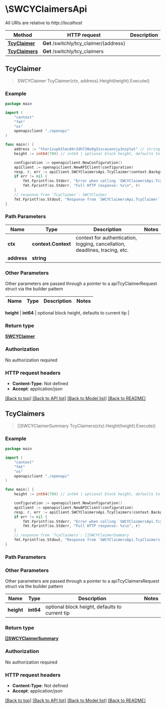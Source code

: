 # \SWCYClaimersApi

All URIs are relative to *http://localhost*

Method | HTTP request | Description
------------- | ------------- | -------------
[**TcyClaimer**](SWCYClaimersApi.md#TcyClaimer) | **Get** /switchly/tcy_claimer/{address} | 
[**TcyClaimers**](SWCYClaimersApi.md#TcyClaimers) | **Get** /switchly/tcy_claimers | 



## TcyClaimer

> SWCYClaimer TcyClaimer(ctx, address).Height(height).Execute()





### Example

```go
package main

import (
    "context"
    "fmt"
    "os"
    openapiclient "./openapi"
)

func main() {
    address := "thor1zupk5lmc84r2dh738a9g3zscavannjy3nzplwt" // string | 
    height := int64(789) // int64 | optional block height, defaults to current tip (optional)

    configuration := openapiclient.NewConfiguration()
    apiClient := openapiclient.NewAPIClient(configuration)
    resp, r, err := apiClient.SWCYClaimersApi.TcyClaimer(context.Background(), address).Height(height).Execute()
    if err != nil {
        fmt.Fprintf(os.Stderr, "Error when calling `SWCYClaimersApi.TcyClaimer``: %v\n", err)
        fmt.Fprintf(os.Stderr, "Full HTTP response: %v\n", r)
    }
    // response from `TcyClaimer`: SWCYClaimer
    fmt.Fprintf(os.Stdout, "Response from `SWCYClaimersApi.TcyClaimer`: %v\n", resp)
}
```

### Path Parameters


Name | Type | Description  | Notes
------------- | ------------- | ------------- | -------------
**ctx** | **context.Context** | context for authentication, logging, cancellation, deadlines, tracing, etc.
**address** | **string** |  | 

### Other Parameters

Other parameters are passed through a pointer to a apiTcyClaimerRequest struct via the builder pattern


Name | Type | Description  | Notes
------------- | ------------- | ------------- | -------------

 **height** | **int64** | optional block height, defaults to current tip | 

### Return type

[**SWCYClaimer**](SWCYClaimer.md)

### Authorization

No authorization required

### HTTP request headers

- **Content-Type**: Not defined
- **Accept**: application/json

[[Back to top]](#) [[Back to API list]](../README.md#documentation-for-api-endpoints)
[[Back to Model list]](../README.md#documentation-for-models)
[[Back to README]](../README.md)


## TcyClaimers

> []SWCYClaimerSummary TcyClaimers(ctx).Height(height).Execute()





### Example

```go
package main

import (
    "context"
    "fmt"
    "os"
    openapiclient "./openapi"
)

func main() {
    height := int64(789) // int64 | optional block height, defaults to current tip (optional)

    configuration := openapiclient.NewConfiguration()
    apiClient := openapiclient.NewAPIClient(configuration)
    resp, r, err := apiClient.SWCYClaimersApi.TcyClaimers(context.Background()).Height(height).Execute()
    if err != nil {
        fmt.Fprintf(os.Stderr, "Error when calling `SWCYClaimersApi.TcyClaimers``: %v\n", err)
        fmt.Fprintf(os.Stderr, "Full HTTP response: %v\n", r)
    }
    // response from `TcyClaimers`: []SWCYClaimerSummary
    fmt.Fprintf(os.Stdout, "Response from `SWCYClaimersApi.TcyClaimers`: %v\n", resp)
}
```

### Path Parameters



### Other Parameters

Other parameters are passed through a pointer to a apiTcyClaimersRequest struct via the builder pattern


Name | Type | Description  | Notes
------------- | ------------- | ------------- | -------------
 **height** | **int64** | optional block height, defaults to current tip | 

### Return type

[**[]SWCYClaimerSummary**](SWCYClaimerSummary.md)

### Authorization

No authorization required

### HTTP request headers

- **Content-Type**: Not defined
- **Accept**: application/json

[[Back to top]](#) [[Back to API list]](../README.md#documentation-for-api-endpoints)
[[Back to Model list]](../README.md#documentation-for-models)
[[Back to README]](../README.md)

